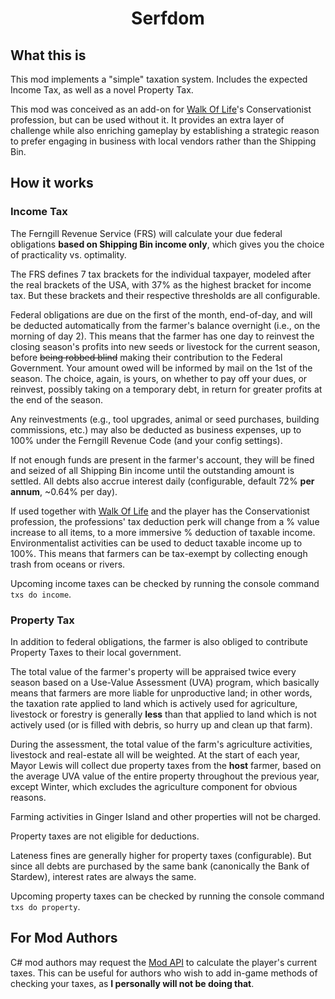 ﻿<div align="center">

# Serfdom

</div>

## What this is

This mod implements a "simple" taxation system. Includes the expected Income Tax, as well as a novel Property Tax.

This mod was conceived as an add-on for [Walk Of Life](../Professions)'s Conservationist profession, but can be used without it. It provides an extra layer of challenge while also enriching gameplay by establishing a strategic reason to prefer engaging in business with local vendors rather than the Shipping Bin.

## How it works

### Income Tax

The Ferngill Revenue Service (FRS) will calculate your due federal obligations **based on Shipping Bin income only**, which gives you the choice of practicality vs. optimality.

The FRS defines 7 tax brackets for the individual taxpayer, modeled after the real brackets of the USA, with 37% as the highest bracket for income tax. But these brackets and their respective thresholds are all configurable.

Federal obligations are due on the first of the month, end-of-day, and will be deducted automatically from the farmer's balance overnight (i.e., on the morning of day 2). This means that the farmer has one day to reinvest the closing season's profits into new seeds or livestock for the current season, before ~~being robbed blind~~ making their contribution to the Federal Government. Your amount owed will be informed by mail on the 1st of the season. The choice, again, is yours, on whether to pay off your dues, or reinvest, possibly taking on a temporary debt, in return for greater profits at the end of the season.

Any reinvestments (e.g., tool upgrades, animal or seed purchases, building commissions, etc.) may also be deducted as business expenses, up to 100% under the Ferngill Revenue Code (and your config settings).

If not enough funds are present in the farmer's account, they will be fined and seized of all Shipping Bin income until the outstanding amount is settled. All debts also accrue interest daily (configurable, default 72% **per annum**, ~0.64% per day).

If used together with [Walk Of Life](../Professions) and the player has the Conservationist profession, the professions' tax deduction perk will change from a % value increase to all items, to a more immersive % deduction of taxable income. Environmentalist activities can be used to deduct taxable income up to 100%. This means that farmers can be tax-exempt by collecting enough trash from oceans or rivers.

Upcoming income taxes can be checked by running the console command `txs do income`.

### Property Tax

In addition to federal obligations, the farmer is also obliged to contribute Property Taxes to their local government.

The total value of the farmer's property will be appraised twice every season based on a Use-Value Assessment (UVA) program, which basically means that farmers are more liable for unproductive land; in other words, the taxation rate applied to land which is actively used for agriculture, livestock or forestry is generally **less** than that applied to land which is not actively used (or is filled with debris, so hurry up and clean up that farm).

During the assessment, the total value of the farm's agriculture activities, livestock and real-estate all will be weighted. At the start of each year, Mayor Lewis will collect due property taxes from the **host** farmer, based on the average UVA value of the entire property throughout the previous year, except Winter, which excludes the agriculture component for obvious reasons.

Farming activities in Ginger Island and other properties will not be charged.

Property taxes are not eligible for deductions.

Lateness fines are generally higher for property taxes (configurable). But since all debts are purchased by the same bank (canonically the Bank of Stardew), interest rates are always the same.

Upcoming property taxes can be checked by running the console command `txs do property`.


## For Mod Authors

C# mod authors may request the [Mod API](/ITaxesApi.cs) to calculate the player's current taxes. This can be useful for authors who wish to add in-game methods of checking your taxes, as **I personally will not be doing that**.
